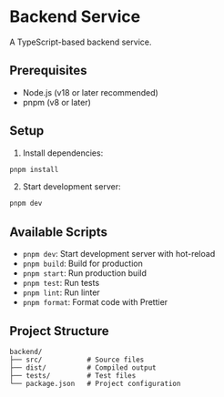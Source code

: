 # Backend Service

A TypeScript-based backend service.

## Prerequisites

- Node.js (v18 or later recommended)
- pnpm (v8 or later)

## Setup

1. Install dependencies:
```bash
pnpm install
```

2. Start development server:
```bash
pnpm dev
```

## Available Scripts

- `pnpm dev`: Start development server with hot-reload
- `pnpm build`: Build for production
- `pnpm start`: Run production build
- `pnpm test`: Run tests
- `pnpm lint`: Run linter
- `pnpm format`: Format code with Prettier

## Project Structure

```
backend/
├── src/           # Source files
├── dist/          # Compiled output
├── tests/         # Test files
└── package.json   # Project configuration
``` 
